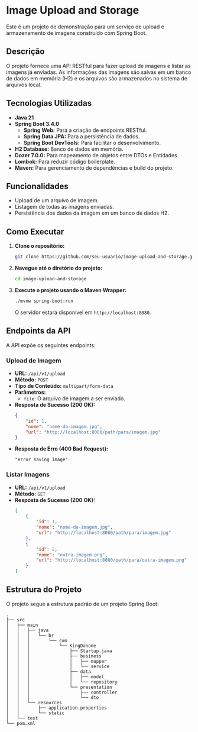# Image Upload and Storage

Este é um projeto de demonstração para um serviço de upload e armazenamento de imagens construído com Spring Boot.

## Descrição

O projeto fornece uma API RESTful para fazer upload de imagens e listar as imagens já enviadas. As informações das imagens são salvas em um banco de dados em memória (H2) e os arquivos são armazenados no sistema de arquivos local.

## Tecnologias Utilizadas

*   **Java 21**
*   **Spring Boot 3.4.0**
    *   **Spring Web:** Para a criação de endpoints RESTful.
    *   **Spring Data JPA:** Para a persistência de dados.
    *   **Spring Boot DevTools:** Para facilitar o desenvolvimento.
*   **H2 Database:** Banco de dados em memória.
*   **Dozer 7.0.0:** Para mapeamento de objetos entre DTOs e Entidades.
*   **Lombok:** Para reduzir código boilerplate.
*   **Maven:** Para gerenciamento de dependências e build do projeto.

## Funcionalidades

*   Upload de um arquivo de imagem.
*   Listagem de todas as imagens enviadas.
*   Persistência dos dados da imagem em um banco de dados H2.

## Como Executar

1.  **Clone o repositório:**
    ```bash
    git clone https://github.com/seu-usuario/image-upload-and-storage.git
    ```
2.  **Navegue até o diretório do projeto:**
    ```bash
    cd image-upload-and-storage
    ```
3.  **Execute o projeto usando o Maven Wrapper:**
    ```bash
    ./mvnw spring-boot:run
    ```
    O servidor estará disponível em `http://localhost:8080`.

## Endpoints da API

A API expõe os seguintes endpoints:

### Upload de Imagem

*   **URL:** `/api/v1/upload`
*   **Método:** `POST`
*   **Tipo de Conteúdo:** `multipart/form-data`
*   **Parâmetros:**
    *   `file`: O arquivo de imagem a ser enviado.
*   **Resposta de Sucesso (200 OK):**
    ```json
    {
        "id": 1,
        "nome": "nome-da-imagem.jpg",
        "url": "http://localhost:8080/path/para/imagem.jpg"
    }
    ```
*   **Resposta de Erro (400 Bad Request):**
    ```
    "error saving image"
    ```

### Listar Imagens

*   **URL:** `/api/v1/upload`
*   **Método:** `GET`
*   **Resposta de Sucesso (200 OK):**
    ```json
    [
        {
            "id": 1,
            "nome": "nome-da-imagem.jpg",
            "url": "http://localhost:8080/path/para/imagem.jpg"
        },
        {
            "id": 2,
            "nome": "outra-imagem.png",
            "url": "http://localhost:8080/path/para/outra-imagem.png"
        }
    ]
    ```

## Estrutura do Projeto

O projeto segue a estrutura padrão de um projeto Spring Boot:

```
.
├── src
│   ├── main
│   │   ├── java
│   │   │   └── br
│   │   │       └── com
│   │   │           └── KingDanone
│   │   │               ├── Startup.java
│   │   │               ├── business
│   │   │               │   ├── mapper
│   │   │               │   └── service
│   │   │               ├── data
│   │   │               │   ├── model
│   │   │               │   └── repository
│   │   │               └── presentation
│   │   │                   ├── controller
│   │   │                   └── dto
│   │   └── resources
│   │       ├── application.properties
│   │       └── static
│   └── test
└── pom.xml
```

